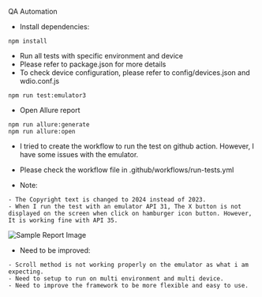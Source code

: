 QA Automation 

- Install dependencies:
```shell
npm install
```

- Run all tests with specific environment and device
- Please refer to package.json for more details
- To check device configuration, please refer to config/devices.json and wdio.conf.js
```shell
npm run test:emulator3
```

- Open Allure report
```shell
npm run allure:generate
npm run allure:open
```

- I tried to create the workflow to run the test on github action. However, I have some issues with the emulator.
- Please check the workflow file in .github/workflows/run-tests.yml

- Note:
````
- The Copyright text is changed to 2024 instead of 2023.
- When I run the test with an emulator API 31, The X button is not displayed on the screen when click on hamburger icon button. However, It is working fine with API 35.
````
![Sample Report Image](https://i.imgur.com/zrnrueN.png)


- Need to be improved:
````
- Scroll method is not working properly on the emulator as what i am expecting.
- Need to setup to run on multi environment and multi device.
- Need to improve the framework to be more flexible and easy to use.
````